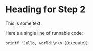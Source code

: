 # Heading for Step 2

This is some text.

Here's a single line of runnable code:

`printf 'Jello, world!\n\n'`{{execute}}

